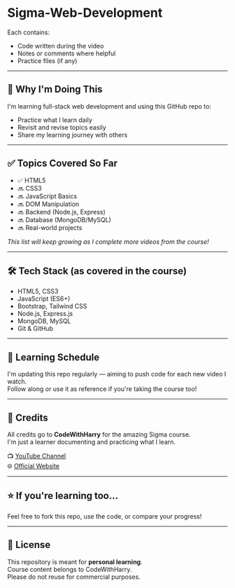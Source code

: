 # Sigma-Web-Development

Each contains:
- Code written during the video
- Notes or comments where helpful
- Practice files (if any)
---

## 🧠 Why I'm Doing This

I'm learning full-stack web development and using this GitHub repo to:
- Practice what I learn daily
- Revisit and revise topics easily
- Share my learning journey with others
---

## ✅ Topics Covered So Far

- ✅ HTML5
- 🔜  CSS3
- 🔜  JavaScript Basics
- 🔜 DOM Manipulation
- 🔜 Backend (Node.js, Express)
- 🔜 Database (MongoDB/MySQL)
- 🔜 Real-world projects

*This list will keep growing as I complete more videos from the course!*

---

## 🛠 Tech Stack (as covered in the course)

- HTML5, CSS3
- JavaScript (ES6+)
- Bootstrap, Tailwind CSS
- Node.js, Express.js
- MongoDB, MySQL
- Git & GitHub

---

## 📅 Learning Schedule

I'm updating this repo regularly — aiming to push code for each new video I watch.  
Follow along or use it as reference if you're taking the course too!

---

## 🤝 Credits

All credits go to **CodeWithHarry** for the amazing Sigma course.  
I'm just a learner documenting and practicing what I learn.

📺 [YouTube Channel](https://www.youtube.com/@CodeWithHarry)  
🌐 [Official Website](https://www.codewithharry.com)

---

## ⭐️ If you're learning too...

Feel free to fork this repo, use the code, or compare your progress!

---

## 📌 License

This repository is meant for **personal learning**.  
Course content belongs to CodeWithHarry.  
Please do not reuse for commercial purposes.

